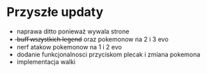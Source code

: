 # Przyszłe updaty
- naprawa ditto ponieważ wywala strone
- ̶b̶u̶f̶f̶ ̶w̶s̶z̶y̶s̶t̶k̶i̶c̶h̶ ̶l̶e̶g̶e̶n̶d̶ oraz pokemonow na 2 i 3 evo
- nerf atakow pokemonow na 1 i 2 evo
- dodanie funkcjonalnosci przyciskom plecak i zmiana pokemona
- implementacja walki


  
